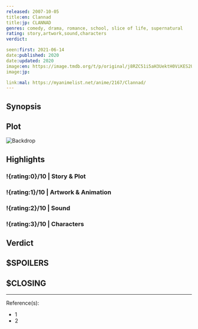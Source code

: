 ```yaml
---
released: 2007-10-05
title:en: Clannad
title:jp: CLANNAD
genres: comedy, drama, romance, school, slice of life, supernatural
rating: story,artwork,sound,characters
verdict:

seen:first: 2021-06-14
date:published: 2020
date:updated: 2020
image:en: https://image.tmdb.org/t/p/original/j8RZC51i5aH3UektH0ViKES2Ux3.jpg
image:jp:

link:mal: https://myanimelist.net/anime/2167/Clannad/
---
```


## Synopsis

## Plot

![Backdrop]()

## Highlights

### !{rating:0}/10 | Story & Plot

### !{rating:1}/10 | Artwork & Animation

### !{rating:2}/10 | Sound

### !{rating:3}/10 | Characters

## Verdict

## $SPOILERS

## $CLOSING

---
Reference(s):

- 1
- 2
